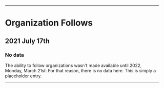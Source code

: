 
***

# Organization Follows

## 2021 July 17th

### No data

The ability to follow organizations wasn't made available until 2022, Monday, March 21st. For that reason, there is no data here. This is simply a placeholder entry.

***
